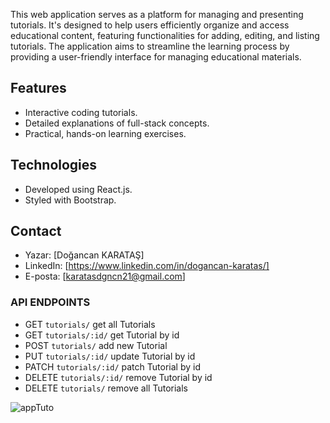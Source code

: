This web application serves as a platform for managing and presenting tutorials. It's designed to help users efficiently organize and access educational content, featuring functionalities for adding, editing, and listing tutorials. The application aims to streamline the learning process by providing a user-friendly interface for managing educational materials.

## Features
- Interactive coding tutorials.
- Detailed explanations of full-stack concepts.
- Practical, hands-on learning exercises.

## Technologies
- Developed using React.js.
- Styled with Bootstrap.
  
## Contact
- Yazar: [Doğancan KARATAŞ]
- LinkedIn: [https://www.linkedin.com/in/dogancan-karatas/]
- E-posta: [karatasdgncn21@gmail.com]


### API ENDPOINTS

- GET `tutorials/` get all Tutorials
- GET `tutorials/:id/` get Tutorial by id
- POST `tutorials/` add new Tutorial
- PUT `tutorials/:id/` update Tutorial by id
- PATCH `tutorials/:id/` patch Tutorial by id
- DELETE `tutorials/:id/` remove Tutorial by id
- DELETE `tutorials/` remove all Tutorials

![appTuto](https://github.com/MertKaratass/Tutorial-App/assets/140601271/5de1c8da-f829-4763-9403-1fa51f50d027)
